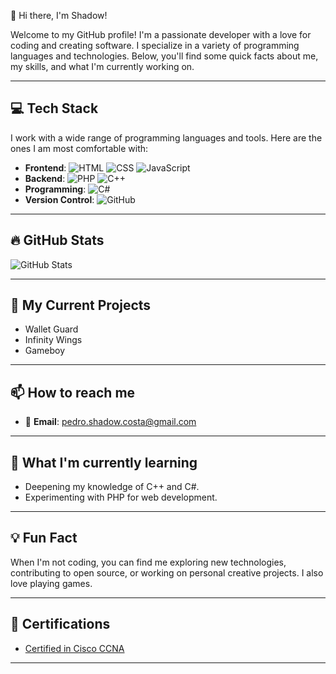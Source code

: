  👋 Hi there, I'm Shadow!

Welcome to my GitHub profile! I'm a passionate developer with a love for coding and creating software. I specialize in a variety of programming languages and technologies. Below, you'll find some quick facts about me, my skills, and what I'm currently working on.

---

## 💻 Tech Stack

I work with a wide range of programming languages and tools. Here are the ones I am most comfortable with:

- **Frontend**: ![HTML](https://img.shields.io/badge/-HTML-E34F26?style=flat-square&logo=html5&logoColor=white)
![CSS](https://img.shields.io/badge/-CSS-1572B6?style=flat-square&logo=css3&logoColor=white)
![JavaScript](https://img.shields.io/badge/-JavaScript-F7DF1E?style=flat-square&logo=javascript&logoColor=white)
- **Backend**: ![PHP](https://img.shields.io/badge/-PHP-777BB4?style=flat-square&logo=php&logoColor=white)
![C++](https://img.shields.io/badge/-C++-00599C?style=flat-square&logo=cplusplus&logoColor=white)
- **Programming**:  ![C#](https://img.shields.io/badge/-C%23-239120?style=flat-square&logo=c-sharp&logoColor=white)
- **Version Control**: ![GitHub](https://img.shields.io/github/followers/YOUR_USERNAME?logo=github&style=social)

---

## 🔥 GitHub Stats

![GitHub Stats](https://github-readme-stats.vercel.app/api?username=Shadoww111&show_icons=true&hide_title=true&count_private=true&hide=prs&theme=radical)

---

## 🚀 My Current Projects

- Wallet Guard
- Infinity Wings
- Gameboy

---

## 📫 How to reach me

- 📧 **Email**: [pedro.shadow.costa@gmail.com](mailto:pedro.shadow.costa@gmail.com)

---

## 🌱 What I'm currently learning

- Deepening my knowledge of C++ and C#.
- Experimenting with PHP for web development.

---

## 💡 Fun Fact

When I'm not coding, you can find me exploring new technologies, contributing to open source, or working on personal creative projects. I also love playing games.

---

## 📄 Certifications

- [Certified in Cisco CCNA]([https://www.certification-link.com](https://www.cisco.com/site/us/en/learn/training-certifications/certifications/enterprise/ccna/index.html))

---
